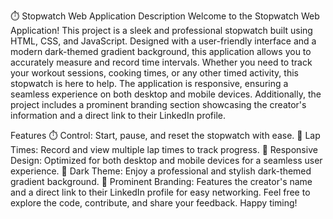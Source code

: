 ⏱️ Stopwatch Web Application
Description
Welcome to the Stopwatch Web Application! This project is a sleek and professional stopwatch built using HTML, CSS, and JavaScript. Designed with a user-friendly interface and a modern dark-themed gradient background, this application allows you to accurately measure and record time intervals. Whether you need to track your workout sessions, cooking times, or any other timed activity, this stopwatch is here to help. The application is responsive, ensuring a seamless experience on both desktop and mobile devices. Additionally, the project includes a prominent branding section showcasing the creator's information and a direct link to their LinkedIn profile.

Features
⏱️ Control: Start, pause, and reset the stopwatch with ease.
🏁 Lap Times: Record and view multiple lap times to track progress.
📱 Responsive Design: Optimized for both desktop and mobile devices for a seamless user experience.
🌌 Dark Theme: Enjoy a professional and stylish dark-themed gradient background.
📇 Prominent Branding: Features the creator's name and a direct link to their LinkedIn profile for easy networking.
Feel free to explore the code, contribute, and share your feedback. Happy timing!
